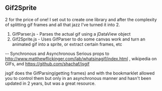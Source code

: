 Gif2Sprite
-------------
2 for the price of one!
I set out to create one library and after the complexity of splitting gif frames and all that jazz I've turned it into 2.
1. GifParser.js - Parses the actual gif using a jDataView object
2. Gif2Sprite.js - Uses GifParser to do some canvas work and turn an animated gif into a sprite, or extract certain frames, etc
     

-- Synchronous and Asynchronous
Serious props to http://www.matthewflickinger.com/lab/whatsinagif/index.html , wikipedia on GIFs, and https://github.com/shachaf/jsgif

jsgif does the GifParsing(getting frames) and with the bookmarklet allowed you to control them but only in an asynchronous manner and hasn't been updated in 2 years, but was a great resource.